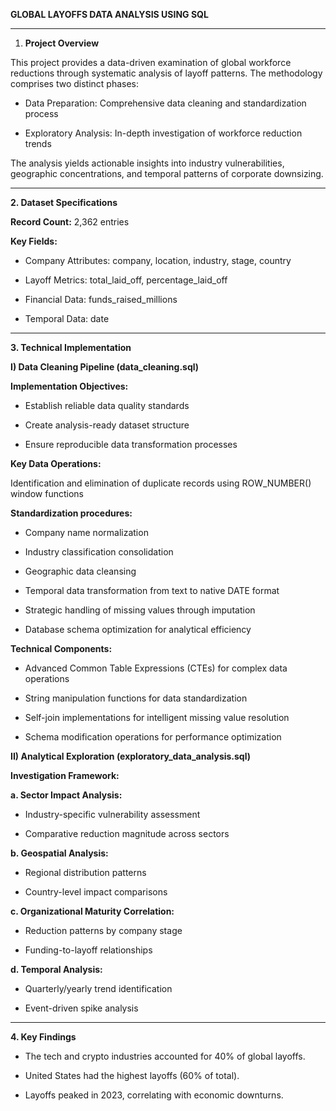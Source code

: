 **GLOBAL LAYOFFS DATA ANALYSIS USING SQL**
____________________________________________________________________________________________________________________________________________________________________________________________________________________

1. **Project Overview**
   
This project provides a data-driven examination of global workforce reductions through systematic analysis of layoff patterns. The methodology comprises two distinct phases:

* Data Preparation: Comprehensive data cleaning and standardization process

* Exploratory Analysis: In-depth investigation of workforce reduction trends

The analysis yields actionable insights into industry vulnerabilities, geographic concentrations, and temporal patterns of corporate downsizing.
____________________________________________________________________________________________________________________________________________________________________________________________________________________


**2. Dataset Specifications**

**Record Count:** 2,362 entries

**Key Fields:**

* Company Attributes: company, location, industry, stage, country

* Layoff Metrics: total_laid_off, percentage_laid_off

* Financial Data: funds_raised_millions

* Temporal Data: date
____________________________________________________________________________________________________________________________________________________________________________________________________________________


**3. Technical Implementation**

**I) Data Cleaning Pipeline (data_cleaning.sql)**

**Implementation Objectives:**

* Establish reliable data quality standards

* Create analysis-ready dataset structure

* Ensure reproducible data transformation processes

**Key Data Operations:**

Identification and elimination of duplicate records using ROW_NUMBER() window functions

**Standardization procedures:**

* Company name normalization

* Industry classification consolidation

* Geographic data cleansing

* Temporal data transformation from text to native DATE format

* Strategic handling of missing values through imputation

* Database schema optimization for analytical efficiency

 **Technical Components:**

* Advanced Common Table Expressions (CTEs) for complex data operations

* String manipulation functions for data standardization

* Self-join implementations for intelligent missing value resolution

* Schema modification operations for performance optimization

**II) Analytical Exploration (exploratory_data_analysis.sql)**

**Investigation Framework:**

**a. Sector Impact Analysis:**

* Industry-specific vulnerability assessment

* Comparative reduction magnitude across sectors

**b. Geospatial Analysis:**

* Regional distribution patterns

* Country-level impact comparisons

**c. Organizational Maturity Correlation:**

* Reduction patterns by company stage

* Funding-to-layoff relationships

**d. Temporal Analysis:**

* Quarterly/yearly trend identification

* Event-driven spike analysis
__________________________________________________________________________________________________________________________________________________________________________________________________________________

**4. Key Findings**

* The tech and crypto industries accounted for 40% of global layoffs.

* United States had the highest layoffs (60% of total).

* Layoffs peaked in 2023, correlating with economic downturns.

